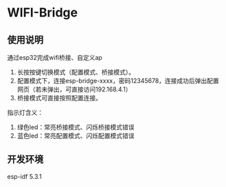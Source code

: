 # WIFI-Bridge

## 使用说明

通过esp32完成wifi桥接、自定义ap  

1. 长按按键切换模式（配置模式、桥接模式）。
2. 配置模式下，连接esp-bridge-xxxx，密码12345678，连接成功后弹出配置网页（若未弹出，可直接访问192.168.4.1）
3. 桥接模式可直接按照配置连接。

指示灯含义：
1. 绿色led：常亮桥接模式、闪烁桥接模式错误
2. 蓝色led：常亮配置模式、闪烁配置模式错误  

## 开发环境
esp-idf 5.3.1